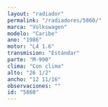 ```yaml
---
layout: "radiador"
permalink: "/radiadores/5860/"
marca: "Volkswagen"
modelo: "Caribe"
ano: "1986"
motor: "L4 1.6"
transmision: "Estándar"
parte: "M-990"
clima: "Con clima"
alto: "26 1/2"
ancho: "12 11/16"
observaciones: ""
id: "5860"
---
```


